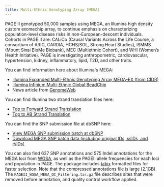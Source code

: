 ```yaml
---
title: Multi-Ethnic Genotyping Array (MEGA)
---
```


PAGE II genotyped 50,000 samples using MEGA, an Illumina high density custom exomechip array, to continue emphasis on characterizing population-level disease risks in non-European-descent individuals. Cohorts in PAGE II are:  CALiCo (Causal Variants Across the Life Course, a consortium of ARIC, CARDIA, HCHS/SOL, Strong Heart Studies), ISMMS (Mount Sinai BioMe Biobank), MEC (Multiethnic Cohort), and WHI (Women’s Health Initiative).  PAGE is investigating anthropometric, cardiovascular, hypertension, kidney, inflammatory, lipid, T2D, and other traits.  

You can find information here about Illumina's MEGA:
* [Illumina Expanded Multi-Ethnic Genotyping Array MEGA-EX (from CIDR)](http://www.cidr.jhmi.edu/supported/mega-ex-data-sheet-370-2015-004.pdf)
* [Illumina Infinium Multi-Ethnic Global BeadChip](http://www.illumina.com/content/dam/illumina-marketing/documents/products/datasheets/multi-ethnic-global-data-sheet-370-2015-004.pdf)
* News article from [GenomeWeb](https://www.genomeweb.com/microarrays-multiplexing/illumina-collaborators-design-multi-ethnic-genotyping-array-empower-gwas)

You can find Illumina two strand translation files here:
* [Top to Forward Strand Translation](top_to_forward.txt)
* [Top to AB Strand Translation](top_to_AB.txt)

You can find the SNP submission file at dbSNP here:
* [View MEGA SNP submission batch at dbSNP](http://www.ncbi.nlm.nih.gov/projects/SNP/snp_viewBatch.cgi?sbid=1062317)
* [Download MEGA SNP batch data (including original IDs, ssIDs, and rsIDs)](ftp://ftp.ncbi.nlm.nih.gov/snp/organisms/human_9606/viewBatch/snpBatch_ILLUMINA_1062317.gz)

You can also find 637 SNP annotations and 575 Indel annotations for the MEGA loci from [WGSA](https://sites.google.com/site/jpopgen/wgsa), as well as the PAGEII allele frequencies for each loci and population in PAGE. The package includes [tabix](http://www.htslib.org/doc/tabix.html) formatted files for faster selection. Note that the compressed annotations file is large (2.1GB). The `PAGEII_WGSA_MEGA_QC_Filtering.tar.gz` file describes sites that were removed before annotation, and quality control workflow applied.

